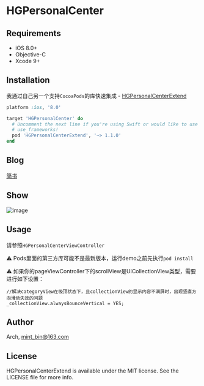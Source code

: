 # HGPersonalCenter

## Requirements

- iOS 8.0+ 
- Objective-C
- Xcode 9+

## Installation
我通过自己另一个支持`CocoaPods`的库快速集成 - [HGPersonalCenterExtend](https://github.com/ArchLL/HGPersonalCenterExtend)


```ruby
platform :ios, '8.0'

target 'HGPersonalCenter' do
  # Uncomment the next line if you're using Swift or would like to use dynamic frameworks
  # use_frameworks!
  pod 'HGPersonalCenterExtend', '~> 1.1.0'
end

```

## Blog 
[简书](https://www.jianshu.com/p/8b87837d9e3a)


## Show  

![image](https://github.com/ArchLL/HGPersonalCenter/blob/master/show.gif)


## Usage
请参照`HGPersonalCenterViewController`

⚠️ Pods里面的第三方库可能不是最新版本，运行demo之前先执行`pod install`

⚠️ 如果你的pageViewController下的scrollView是UICollectionView类型，需要进行如下设置：
```Objc
//解决categoryView在吸顶状态下，且collectionView的显示内容不满屏时，出现竖直方向滑动失效的问题
_collectionView.alwaysBounceVertical = YES;
```

## Author

Arch, mint_bin@163.com

## License

HGPersonalCenterExtend is available under the MIT license. See the LICENSE file for more info.
